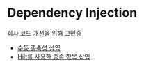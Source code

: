 # Dependency Injection

회사 코드 개선을 위해 고민중

- [수동 종속성 삽입](https://developer.android.com/training/dependency-injection/manual?authuser=1)
- [Hilt를 사용한 종속 항목 삽입](https://developer.android.com/training/dependency-injection/hilt-android)
